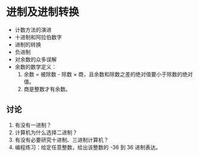 # 进制及进制转换

- 计数方法的演进
- 十进制和阿拉伯数字
- 进制的转换
- 负进制
- 对余数的众多误解
- 余数的数学定义：  
  1. 余数 = 被除数 - 除数 × 商，且余数和除数之差的绝对值要小于除数的绝对值。
  1. 商是整数才有余数。

		
## 讨论

1. 有没有一进制？
1. 计算机为什么选择二进制？
1. 有没有必要研究十进制、三进制计算机？
1. 编程练习：给定任意整数，给出该整数的 -36 到 36 进制表达。

